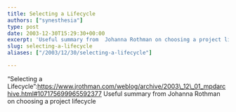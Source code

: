 ```yaml
---
title: Selecting a Lifecycle
authors: ["synesthesia"]
type: post
date: 2003-12-30T15:29:30+00:00
excerpt: 'Useful summary from  Johanna Rothman on choosing a project lifecycle'
slug: selecting-a-lifecycle 
aliases: ["/2003/12/30/selecting-a-lifecycle"]

---
```

&#8220;Selecting a Lifecycle&#8221;:https://www.jrothman.com/weblog/archive/2003\_12\_01_mpdarchive.html#107175699965592377 Useful summary from Johanna Rothman on choosing a project lifecycle
